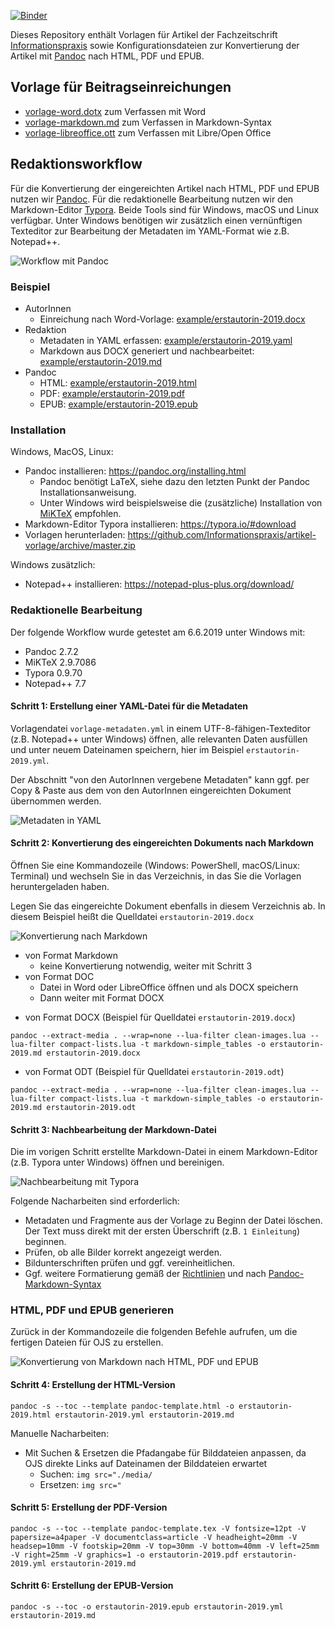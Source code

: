 [![Binder](https://mybinder.org/badge_logo.svg)](https://mybinder.org/v2/gh/Informationspraxis/artikel-vorlage/master?filepath=README.md&urlpath=rstudio)

Dieses Repository enthält Vorlagen für Artikel der Fachzeitschrift [Informationspraxis](http://informationspraxis.de/) sowie Konfigurationsdateien zur Konvertierung der Artikel mit [Pandoc](https://pandoc.org) nach HTML, PDF und EPUB.

## Vorlage für Beitragseinreichungen

* [vorlage-word.dotx](vorlage-word.dotx) zum Verfassen mit Word
* [vorlage-markdown.md](vorlage-markdown.md) zum Verfassen in Markdown-Syntax
* [vorlage-libreoffice.ott](vorlage-libreoffice.ott) zum Verfassen mit Libre/Open Office

## Redaktionsworkflow

Für die Konvertierung der eingereichten Artikel nach HTML, PDF und EPUB nutzen wir [Pandoc](https://pandoc.org/). Für die redaktionelle Bearbeitung nutzen wir den Markdown-Editor [Typora](https://typora.io). Beide Tools sind für Windows, macOS und Linux verfügbar. Unter Windows benötigen wir zusätzlich einen vernünftigen Texteditor zur Bearbeitung der Metadaten im YAML-Format wie z.B. Notepad++.

![Workflow mit Pandoc](workflow.png)

### Beispiel

- AutorInnen
  - Einreichung nach Word-Vorlage: [example/erstautorin-2019.docx](example/erstautorin-2019.docx)
- Redaktion
  - Metadaten in YAML erfassen: [example/erstautorin-2019.yaml](example/erstautorin-2019.yaml)
  - Markdown aus DOCX generiert und nachbearbeitet: [example/erstautorin-2019.md](example/erstautorin-2019.md)
- Pandoc
  - HTML: [example/erstautorin-2019.html](example/erstautorin-2019.html)
  - PDF: [example/erstautorin-2019.pdf](example/erstautorin-2019.pdf)
  - EPUB: [example/erstautorin-2019.epub](example/erstautorin-2019.epub)

### Installation

Windows, MacOS, Linux:

* Pandoc installieren: https://pandoc.org/installing.html
  * Pandoc benötigt LaTeX, siehe dazu den letzten Punkt der Pandoc Installationsanweisung.
  * Unter Windows wird beispielsweise die (zusätzliche) Installation von [MiKTeX](https://miktex.org/howto/install-miktex) empfohlen.
* Markdown-Editor Typora installieren: https://typora.io/#download
* Vorlagen herunterladen: https://github.com/Informationspraxis/artikel-vorlage/archive/master.zip

Windows zusätzlich:

* Notepad++ installieren: https://notepad-plus-plus.org/download/

### Redaktionelle Bearbeitung

Der folgende Workflow wurde getestet am 6.6.2019 unter Windows mit:

* Pandoc 2.7.2
* MiKTeX 2.9.7086
* Typora 0.9.70
* Notepad++ 7.7

#### Schritt 1: Erstellung einer YAML-Datei für die Metadaten

Vorlagendatei `vorlage-metadaten.yml` in einem UTF-8-fähigen-Texteditor (z.B. Notepad++ unter Windows) öffnen, alle relevanten Daten ausfüllen und unter neuem Dateinamen speichern, hier im Beispiel  `erstautorin-2019.yml`.

Der Abschnitt "von den AutorInnen vergebene Metadaten" kann ggf. per Copy & Paste aus dem von den AutorInnen eingereichten Dokument übernommen werden.

![Metadaten in YAML](screenshots/metadaten.png)

#### Schritt 2: Konvertierung des eingereichten Dokuments nach Markdown

Öffnen Sie eine Kommandozeile (Windows: PowerShell, macOS/Linux: Terminal) und wechseln Sie in das Verzeichnis, in das Sie die Vorlagen heruntergeladen haben.

Legen Sie das eingereichte Dokument ebenfalls in diesem Verzeichnis ab. In diesem Beispiel heißt die Quelldatei `erstautorin-2019.docx`

![Konvertierung nach Markdown](screenshots/docx2md.png)

* von Format Markdown
  * keine Konvertierung notwendig, weiter mit Schritt 3
* von Format DOC
  * Datei in Word oder LibreOffice öffnen und als DOCX speichern
  * Dann weiter mit Format DOCX

- von Format DOCX (Beispiel für Quelldatei `erstautorin-2019.docx`)

```
pandoc --extract-media . --wrap=none --lua-filter clean-images.lua --lua-filter compact-lists.lua -t markdown-simple_tables -o erstautorin-2019.md erstautorin-2019.docx
```

- von Format ODT (Beispiel für Quelldatei `erstautorin-2019.odt`)

```
pandoc --extract-media . --wrap=none --lua-filter clean-images.lua --lua-filter compact-lists.lua -t markdown-simple_tables -o erstautorin-2019.md erstautorin-2019.odt
```

#### Schritt 3: Nachbearbeitung der Markdown-Datei

Die im vorigen Schritt erstellte Markdown-Datei in einem Markdown-Editor (z.B. Typora unter Windows) öffnen und bereinigen.

![Nachbearbeitung mit Typora](screenshots/typora.png)

Folgende Nacharbeiten sind erforderlich:

* Metadaten und Fragmente aus der Vorlage zu Beginn der Datei löschen. Der Text muss direkt mit der ersten Überschrift (z.B. `1 Einleitung`) beginnen.
* Prüfen, ob alle Bilder korrekt angezeigt werden.
* Bildunterschriften prüfen und ggf. vereinheitlichen.
* Ggf. weitere Formatierung gemäß der [Richtlinien](https://journals.ub.uni-heidelberg.de/index.php/ip/about/submissions) und nach [Pandoc-Markdown-Syntax](http://pandoc.org/MANUAL.html#pandocs-markdown)

### HTML, PDF und EPUB generieren

Zurück in der Kommandozeile die folgenden Befehle aufrufen, um die fertigen Dateien für OJS zu erstellen.

![Konvertierung von Markdown nach HTML, PDF und EPUB](screenshots/md2html-pdf-epub.png)

#### Schritt 4: Erstellung der HTML-Version

```
pandoc -s --toc --template pandoc-template.html -o erstautorin-2019.html erstautorin-2019.yml erstautorin-2019.md
```

Manuelle Nacharbeiten:

* Mit Suchen & Ersetzen die Pfadangabe für Bilddateien anpassen, da OJS direkte Links auf Dateinamen der Bilddateien erwartet
  * Suchen: `img src="./media/`
  * Ersetzen: `img src="`

#### Schritt 5: Erstellung der PDF-Version

```
pandoc -s --toc --template pandoc-template.tex -V fontsize=12pt -V papersize=a4paper -V documentclass=article -V headheight=20mm -V headsep=10mm -V footskip=20mm -V top=30mm -V bottom=40mm -V left=25mm -V right=25mm -V graphics=1 -o erstautorin-2019.pdf erstautorin-2019.yml erstautorin-2019.md
```

#### Schritt 6: Erstellung der EPUB-Version

```
pandoc -s --toc -o erstautorin-2019.epub erstautorin-2019.yml erstautorin-2019.md
```

